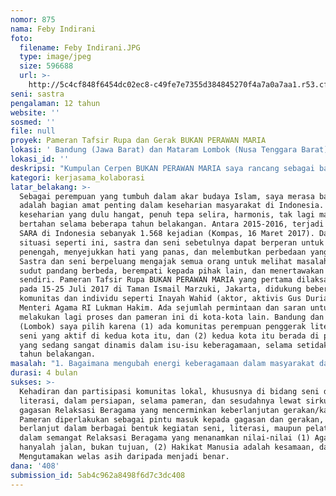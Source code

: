 ```yaml
---
nomor: 875
nama: Feby Indirani
foto:
  filename: Feby Indirani.JPG
  type: image/jpeg
  size: 596688
  url: >-
    http://5c4cf848f6454dc02ec8-c49fe7e7355d384845270f4a7a0a7aa1.r53.cf2.rackcdn.com/4e0e9da2-0b3a-4b46-b721-80e4f1d75299/Feby%20Indirani.JPG
seni: sastra
pengalaman: 12 tahun
website: ''
sosmed: ''
file: null
proyek: Pameran Tafsir Rupa dan Gerak BUKAN PERAWAN MARIA
lokasi: ' Bandung (Jawa Barat) dan Mataram Lombok (Nusa Tenggara Barat)'
lokasi_id: ''
deskripsi: "Kumpulan Cerpen BUKAN PERAWAN MARIA saya rancang sebagai bagian gerakan Relaksasi Beragama (Relax, It’s Just Religion) yang terdiri dari tiga aspek: sastra/literasi, seni, dan pelatihan. Pameran tafsir rupa dan gerak BUKAN PERAWAN MARIA adalah wahana kolaborasi seni yang mengajak para perempuan  seniman dan perempuan pekerja kreatif lokal untuk menanggapi secara artistik isu Relaksasi Beragama dalam cerpen-cerpen tersebut. Proses pembuatan karya dan pameran bersifat organik, partisipatif/terlibat, tidak satu arah. Dalam proses seni terlibat ini, baik penulis sebagai pelempar gagasan, para seniman, kurator, tim produksi, dan khalayak saling menfasilitasi. Proyek akan dilaksanakan di Bandung dan Mataram.\r\n\r\n"
kategori: kerjasama_kolaborasi
latar_belakang: >-
  Sebagai perempuan yang tumbuh dalam akar budaya Islam, saya merasa bahwa agama
  adalah bagian amat penting dalam keseharian masyarakat di Indonesia. Tapi,
  keseharian yang dulu hangat, penuh tepa selira, harmonis, tak lagi mampu
  bertahan selama beberapa tahun belakangan. Antara 2015-2016, terjadi konflik
  SARA di Indonesia sebanyak 1.568 kejadian (Kompas, 16 Maret 2017). Dalam
  situasi seperti ini, sastra dan seni sebetulnya dapat berperan untuk menjadi
  penengah, menyejukkan hati yang panas, dan melembutkan perbedaan yang tajam.
  Sastra dan seni berpeluang mengajak semua orang untuk melihat masalah dari
  sudut pandang berbeda, berempati kepada pihak lain, dan menertawakan diri
  sendiri. Pameran Tafsir Rupa BUKAN PERAWAN MARIA yang pertama dilaksanakan
  pada 15-25 Juli 2017 di Taman Ismail Marzuki, Jakarta, didukung beberapa
  komunitas dan individu seperti Inayah Wahid (aktor, aktivis Gus Durian) hingga
  Menteri Agama RI Lukman Hakim. Ada sejumlah permintaan dan saran untuk
  melakukan lagi proses dan pameran ini di kota-kota lain. Bandung dan Mataram
  (Lombok) saya pilih karena (1) ada komunitas perempuan penggerak literasi dan
  seni yang aktif di kedua kota itu, dan (2) kedua kota itu berada di propinsi
  yang sedang sangat dinamis dalam isu-isu keberagamaan, selama setidaknya lima
  tahun belakangan.
masalah: "1. Bagaimana mengubah energi keberagamaan dalam masyarakat dari penuh ketegangan dan konflik menjadi sebuah energi positif dan merekatkan masyarakat dalam kehidupan bersama yang menggembirakan? Bagaimana seni dan literasi di sebuah daerah bisa menjadi wahana untuk membangun kebersamaan yang menggembirakan?\r\n2. Bagaimana memberikan perempuan seniman/pekerja kreatif di tingkat lokal ruang yang lebih leluasa, untuk merespon persoalan sosial kemasyarakatan yang antara lain ditimbulkan interpretasi ajaran agama dan budaya yang patriarkis?\r\n\r\n"
durasi: 4 bulan
sukses: >-
  Kehadiran dan partisipasi komunitas lokal, khususnya di bidang seni dan
  literasi, dalam persiapan, selama pameran, dan sesudahnya lewat sirkulasi
  gagasan Relaksasi Beragama yang mencerminkan keberlanjutan gerakan/kampanye.
  Pameran diperlakukan sebagai pintu masuk kepada gagasan dan gerakan, yang
  berlanjut dalam berbagai bentuk kegiatan seni, literasi, maupun pelatihan
  dalam semangat Relaksasi Beragama yang menanamkan nilai-nilai (1) Agama
  hanyalah jalan, bukan tujuan, (2) Hakikat Manusia adalah kesamaan, dan (3)
  Mengutamakan welas asih daripada menjadi benar.
dana: '408'
submission_id: 5ab4c962a8498f6d7c3dc408
---
```

